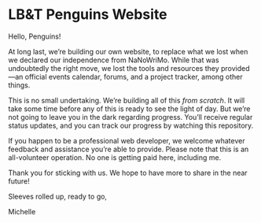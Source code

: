 # LB&T Penguins Website

Hello, Penguins!

At long last, we’re building our own website, to replace what we lost when we declared our independence from NaNoWriMo. While that was undoubtedly the right move, we lost the tools and resources they provided—an official events calendar, forums, and a project tracker, among other things.

This is no small undertaking. We’re building all of this _from scratch_. It will take some time before any of this is ready to see the light of day. But we’re not going to leave you in the dark regarding progress. You’ll receive regular status updates, and you can track our progress by watching this repository.

If you happen to be a professional web developer, we welcome whatever feedback and assistance you’re able to provide. Please note that this is an all-volunteer operation. No one is getting paid here, including me.

Thank you for sticking with us. We hope to have more to share in the near future!

Sleeves rolled up, ready to go,

Michelle
